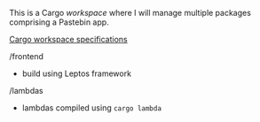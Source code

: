 This is a Cargo *workspace* where I will manage multiple packages comprising a Pastebin app.

[Cargo workspace specifications](https://doc.rust-lang.org/cargo/reference/workspaces.html)

/frontend

- build using Leptos framework

/lambdas

- lambdas compiled using `cargo lambda`